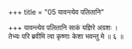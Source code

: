 +++
title = "05 यावन्त्येव पलितानि"

+++
यावन्त्येव पलितानि साकं यज्ञिरे अग्रशः ।  
तेभ्यः परि ब्रवीमि त्वा कृष्णाः केशा भवन्तु मे ॥ ६ ॥